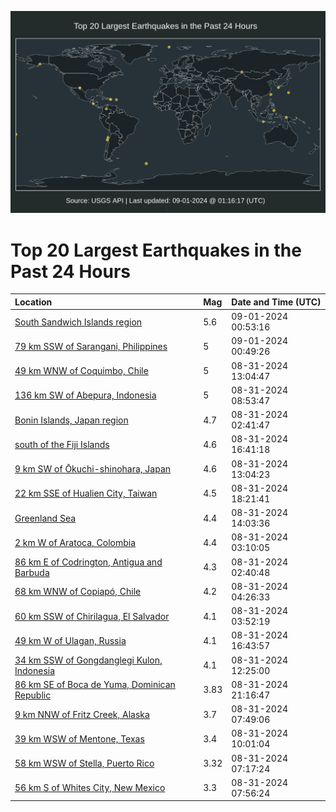 ![Map](./map.png)

# Top 20 Largest Earthquakes in the Past 24 Hours

| Location | Mag | Date and Time (UTC) |
|:---|:---|:---|
| [South Sandwich Islands region](https://earthquake.usgs.gov/earthquakes/eventpage/us6000nny3) | 5.6 | 09-01-2024 00:53:16 |
| [79 km SSW of Sarangani, Philippines](https://earthquake.usgs.gov/earthquakes/eventpage/us6000nny2) | 5 | 09-01-2024 00:49:26 |
| [49 km WNW of Coquimbo, Chile](https://earthquake.usgs.gov/earthquakes/eventpage/us6000nnvk) | 5 | 08-31-2024 13:04:47 |
| [136 km SW of Abepura, Indonesia](https://earthquake.usgs.gov/earthquakes/eventpage/us6000nnut) | 5 | 08-31-2024 08:53:47 |
| [Bonin Islands, Japan region](https://earthquake.usgs.gov/earthquakes/eventpage/us6000nntf) | 4.7 | 08-31-2024 02:41:47 |
| [south of the Fiji Islands](https://earthquake.usgs.gov/earthquakes/eventpage/us6000nnwh) | 4.6 | 08-31-2024 16:41:18 |
| [9 km SW of Ōkuchi-shinohara, Japan](https://earthquake.usgs.gov/earthquakes/eventpage/us6000nnvm) | 4.6 | 08-31-2024 13:04:23 |
| [22 km SSE of Hualien City, Taiwan](https://earthquake.usgs.gov/earthquakes/eventpage/us6000nnwq) | 4.5 | 08-31-2024 18:21:41 |
| [Greenland Sea](https://earthquake.usgs.gov/earthquakes/eventpage/us6000nnw2) | 4.4 | 08-31-2024 14:03:36 |
| [2 km W of Aratoca, Colombia](https://earthquake.usgs.gov/earthquakes/eventpage/us6000nnti) | 4.4 | 08-31-2024 03:10:05 |
| [86 km E of Codrington, Antigua and Barbuda](https://earthquake.usgs.gov/earthquakes/eventpage/us6000nntc) | 4.3 | 08-31-2024 02:40:48 |
| [68 km WNW of Copiapó, Chile](https://earthquake.usgs.gov/earthquakes/eventpage/us6000nntr) | 4.2 | 08-31-2024 04:26:33 |
| [60 km SSW of Chirilagua, El Salvador](https://earthquake.usgs.gov/earthquakes/eventpage/us6000nntl) | 4.1 | 08-31-2024 03:52:19 |
| [49 km W of Ulagan, Russia](https://earthquake.usgs.gov/earthquakes/eventpage/us6000nnwi) | 4.1 | 08-31-2024 16:43:57 |
| [34 km SSW of Gongdanglegi Kulon, Indonesia](https://earthquake.usgs.gov/earthquakes/eventpage/us6000nnvj) | 4.1 | 08-31-2024 12:25:00 |
| [86 km SE of Boca de Yuma, Dominican Republic](https://earthquake.usgs.gov/earthquakes/eventpage/pr2024244000) | 3.83 | 08-31-2024 21:16:47 |
| [9 km NNW of Fritz Creek, Alaska](https://earthquake.usgs.gov/earthquakes/eventpage/ak024b7nl895) | 3.7 | 08-31-2024 07:49:06 |
| [39 km WSW of Mentone, Texas](https://earthquake.usgs.gov/earthquakes/eventpage/tx2024rctc) | 3.4 | 08-31-2024 10:01:04 |
| [58 km WSW of Stella, Puerto Rico](https://earthquake.usgs.gov/earthquakes/eventpage/pr71458743) | 3.32 | 08-31-2024 07:17:24 |
| [56 km S of Whites City, New Mexico](https://earthquake.usgs.gov/earthquakes/eventpage/tx2024rcoz) | 3.3 | 08-31-2024 07:56:24 |
